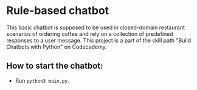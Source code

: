 # Rule-based chatbot

This basic chatbot is supposed to be used in closed-domain restaurant scenarios of ordering coffee and rely on a collection of predefined responses to a user message. This project is a part of the skill path "Build Chatbots with Python" on Codecademy.

## How to start the chatbot:

* Run `python3 main.py`.


